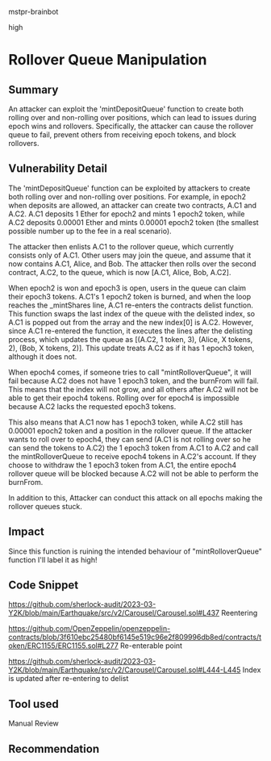 mstpr-brainbot

high

# Rollover Queue Manipulation

## Summary
An attacker can exploit the 'mintDepositQueue' function to create both rolling over and non-rolling over positions, which can lead to issues during epoch wins and rollovers. Specifically, the attacker can cause the rollover queue to fail, prevent others from receiving epoch tokens, and block rollovers.
## Vulnerability Detail
The 'mintDepositQueue' function can be exploited by attackers to create both rolling over and non-rolling over positions. For example, in epoch2 when deposits are allowed, an attacker can create two contracts, A.C1 and A.C2. A.C1 deposits 1 Ether for epoch2 and mints 1 epoch2 token, while A.C2 deposits 0.00001 Ether and mints 0.00001 epoch2 token (the smallest possible number up to the fee in a real scenario).

The attacker then enlists A.C1 to the rollover queue, which currently consists only of A.C1. Other users may join the queue, and assume that it now contains A.C1, Alice, and Bob. The attacker then rolls over the second contract, A.C2, to the queue, which is now [A.C1, Alice, Bob, A.C2].

When epoch2 is won and epoch3 is open, users in the queue can claim their epoch3 tokens. A.C1's 1 epoch2 token is burned, and when the loop reaches the _mintShares line, A.C1 re-enters the contracts delist function. This function swaps the last index of the queue with the delisted index, so A.C1 is popped out from the array and the new index[0] is A.C2. However, since A.C1 re-entered the function, it executes the lines after the delisting process, which updates the queue as [(A.C2, 1 token, 3), (Alice, X tokens, 2), (Bob, X tokens, 2)]. This update treats A.C2 as if it has 1 epoch3 token, although it does not.

When epoch4 comes, if someone tries to call "mintRolloverQueue", it will fail because A.C2 does not have 1 epoch3 token, and the burnFrom will fail. This means that the index will not grow, and all others after A.C2 will not be able to get their epoch4 tokens. Rolling over for epoch4 is impossible because A.C2 lacks the requested epoch3 tokens.

This also means that A.C1 now has 1 epoch3 token, while A.C2 still has 0.00001 epoch2 token and a position in the rollover queue. If the attacker wants to roll over to epoch4, they can send (A.C1 is not rolling over so he can send the tokens to A.C2) the 1 epoch3 token from A.C1 to A.C2 and call the mintRolloverQueue to receive epoch4 tokens in A.C2's account. If they choose to withdraw the 1 epoch3 token from A.C1, the entire epoch4 rollover queue will be blocked because A.C2 will not be able to perform the burnFrom.

In addition to this, Attacker can conduct this attack on all epochs making the rollover queues stuck.


## Impact
Since this function is ruining the intended behaviour of "mintRolloverQueue" function I'll label it as high!
## Code Snippet
https://github.com/sherlock-audit/2023-03-Y2K/blob/main/Earthquake/src/v2/Carousel/Carousel.sol#L437
Reentering

https://github.com/OpenZeppelin/openzeppelin-contracts/blob/3f610ebc25480bf6145e519c96e2f809996db8ed/contracts/token/ERC1155/ERC1155.sol#L277
Re-enterable point

https://github.com/sherlock-audit/2023-03-Y2K/blob/main/Earthquake/src/v2/Carousel/Carousel.sol#L444-L445
Index is updated after re-entering to delist 

## Tool used

Manual Review

## Recommendation
